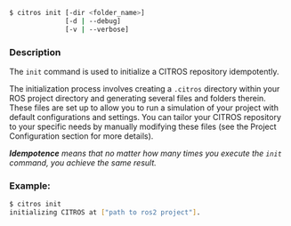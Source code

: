 ```sh
$ citros init [-dir <folder_name>] 
              [-d | --debug] 
              [-v | --verbose]               
```

### Description

The `init` command is used to initialize a CITROS repository idempotently. 

The initialization process involves creating a `.citros` directory within your ROS project directory and generating several files and folders therein. These files are set up to allow you to run a simulation of your project with default configurations and settings. You can tailor your CITROS repository to your specific needs by manually modifying these files (see the Project Configuration section for more details).

***Idempotence***
*means that no matter how many times you execute the `init` command, you achieve the same result.*

### Example:
```bash
$ citros init
initializing CITROS at ["path to ros2 project"]. 
```

